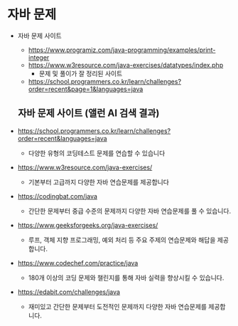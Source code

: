 # 자바 문제
- 자바 문제 사이트
  - https://www.programiz.com/java-programming/examples/print-integer
  - https://www.w3resource.com/java-exercises/datatypes/index.php
    - 문제 및 풀이가 잘 정리된 사이트
  - https://school.programmers.co.kr/learn/challenges?order=recent&page=1&languages=java
 
  ## 자바 문제 사이트 (앨런 AI 검색 결과)
  
- https://school.programmers.co.kr/learn/challenges?order=recent&languages=java
  - 다양한 유형의 코딩테스트 문제를 연습할 수 있습니다
- https://www.w3resource.com/java-exercises/
  - 기본부터 고급까지 다양한 자바 연습문제를 제공합니다
- https://codingbat.com/java
  - 간단한 문제부터 중급 수준의 문제까지 다양한 자바 연습문제를 풀 수 있습니다. 
- https://www.geeksforgeeks.org/java-exercises/
  - 루프, 객체 지향 프로그래밍, 예외 처리 등 주요 주제의 연습문제와 해답을 제공합니다.
- https://www.codechef.com/practice/java
  - 180개 이상의 코딩 문제와 챌린지를 통해 자바 실력을 향상시킬 수 있습니다.   
- https://edabit.com/challenges/java
  - 재미있고 간단한 문제부터 도전적인 문제까지 다양한 자바 연습문제를 제공합니다.
